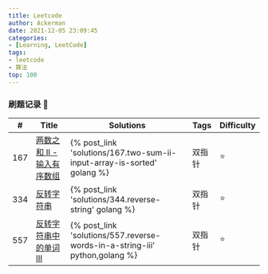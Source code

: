 ```yaml
---
title: Leetcode 
author: Ackerman
date: 2021-12-05 23:09:45
categories:
- [Learning, LeetCode]
tags: 
- leetcode
- 算法
top: 100
---
```


### 刷题记录  :pencil:

| #    | Title                                                        | Solutions                                                    | Tags   | Difficulty |
| ---- | ------------------------------------------------------------ | ------------------------------------------------------------ | ------ | ---------- |
| 167  | [两数之和 II - 输入有序数组](https://leetcode-cn.com/problems/two-sum-ii-input-array-is-sorted/) | {% post_link 'solutions/167.two-sum-ii-input-array-is-sorted' golang %} | 双指针 | :star:     |
| 334  | [反转字符串](https://leetcode-cn.com/problems/reverse-string/) | {% post_link 'solutions/344.reverse-string' golang %}        | 双指针 | :star:     |
| 557  | [反转字符串中的单词 III](https://leetcode-cn.com/problems/reverse-words-in-a-string-iii/) | {% post_link 'solutions/557.reverse-words-in-a-string-iii' python,golang %} | 双指针 | :star:     |




